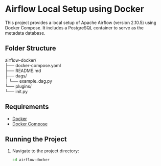 # Airflow Local Setup using Docker

This project provides a local setup of Apache Airflow (version 2.10.5) using Docker Compose. It includes a PostgreSQL container to serve as the metadata database.

## Folder Structure

airflow-docker/ <br>
├── docker-compose.yaml <br>
├── README.md <br>
├── dags/ <br>
│ └── example_dag.py <br>
└── plugins/ <br>
└── init.py<br>

## Requirements

- [Docker](https://www.docker.com/get-started)
- [Docker Compose](https://docs.docker.com/compose/)

## Running the Project

1. Navigate to the project directory:

   ```bash
   cd airflow-docker